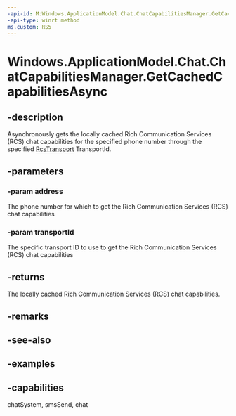 ```yaml
---
-api-id: M:Windows.ApplicationModel.Chat.ChatCapabilitiesManager.GetCachedCapabilitiesAsync(System.String,System.String)
-api-type: winrt method
ms.custom: RS5
---
```


<!-- Method syntax.
public IAsyncOperation<ChatCapabilities> ChatCapabilitiesManager.GetCachedCapabilitiesAsync(String address, String transportId)
-->

# Windows.ApplicationModel.Chat.ChatCapabilitiesManager.GetCachedCapabilitiesAsync

## -description
Asynchronously gets the locally cached Rich Communication Services (RCS) chat capabilities for the specified phone number through the specified [RcsTransport](rcstransport.md) TransportId.

## -parameters
### -param address
The phone number for which to get the Rich Communication Services (RCS) chat capabilities

### -param transportId
The specific transport ID to use to get the Rich Communication Services (RCS) chat capabilities

## -returns
The locally cached Rich Communication Services (RCS) chat capabilities.

## -remarks

## -see-also

## -examples

## -capabilities
chatSystem, smsSend, chat
